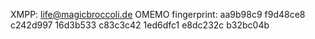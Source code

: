 XMPP: life@magicbroccoli.de 
OMEMO fingerprint: aa9b98c9 f9d48ce8 c242d997 16d3b533 c83c3c42 1ed6dfc1 e8dc232c b32bc04b
